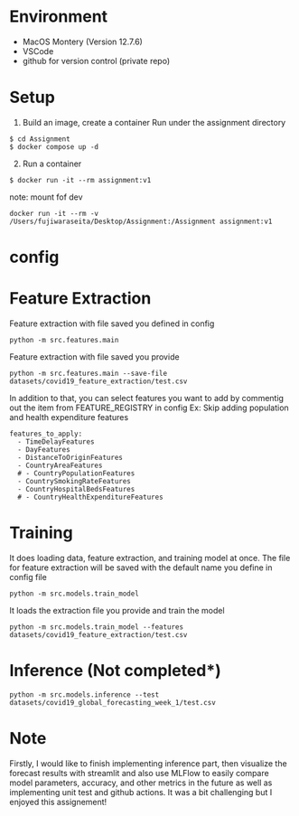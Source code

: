 # Environment
- MacOS Montery (Version 12.7.6)
- VSCode
- github for version control (private repo)

# Setup
1. Build an image, create a container
Run under the assignment directory
```
$ cd Assignment
$ docker compose up -d  
```

2. Run a container
```
$ docker run -it --rm assignment:v1
```

note: mount fof dev
```
docker run -it --rm -v /Users/fujiwaraseita/Desktop/Assignment:/Assignment assignment:v1
```

# config


# Feature Extraction
Feature extraction with file saved you defined in config
```
python -m src.features.main
```
Feature extraction with file saved you provide
```
python -m src.features.main --save-file datasets/covid19_feature_extraction/test.csv
```

In addition to that, you can select features you want to add by commentig out the item from FEATURE_REGISTRY in config
Ex: Skip adding population and health expenditure features
```
features_to_apply:
  - TimeDelayFeatures
  - DayFeatures
  - DistanceToOriginFeatures
  - CountryAreaFeatures
  # - CountryPopulationFeatures
  - CountrySmokingRateFeatures
  - CountryHospitalBedsFeatures
  # - CountryHealthExpenditureFeatures
```

# Training
It does loading data, feature extraction, and training model at once.
The file for feature extraction will be saved with the default name you define in config file
```
python -m src.models.train_model
```
It loads the extraction file you provide and train the model
```
python -m src.models.train_model --features datasets/covid19_feature_extraction/test.csv
```

# Inference (Not completed*)
```
python -m src.models.inference --test datasets/covid19_global_forecasting_week_1/test.csv
```

# Note
Firstly, I would like to finish implementing inference part, then visualize the forecast results with streamlit and also use MLFlow to easily compare model parameters, accuracy, and other metrics in the future as well as implementing unit test and github actions. It was a bit challenging but I enjoyed this assignement!


